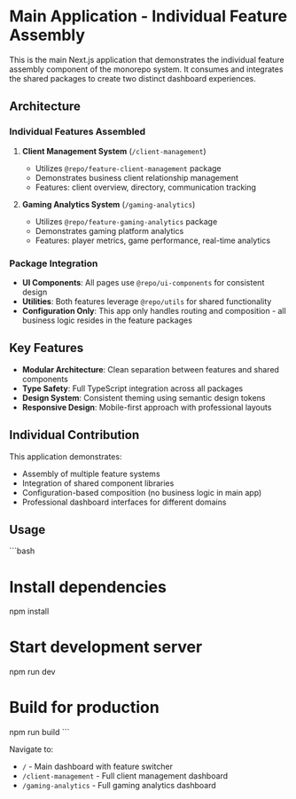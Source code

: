 # Main Application - Individual Feature Assembly

This is the main Next.js application that demonstrates the individual feature assembly component of the monorepo system. It consumes and integrates the shared packages to create two distinct dashboard experiences.

## Architecture

### Individual Features Assembled

1. **Client Management System** (`/client-management`)
   - Utilizes `@repo/feature-client-management` package
   - Demonstrates business client relationship management
   - Features: client overview, directory, communication tracking

2. **Gaming Analytics System** (`/gaming-analytics`)
   - Utilizes `@repo/feature-gaming-analytics` package
   - Demonstrates gaming platform analytics
   - Features: player metrics, game performance, real-time analytics

### Package Integration

- **UI Components**: All pages use `@repo/ui-components` for consistent design
- **Utilities**: Both features leverage `@repo/utils` for shared functionality
- **Configuration Only**: This app only handles routing and composition - all business logic resides in the feature packages

## Key Features

- **Modular Architecture**: Clean separation between features and shared components
- **Type Safety**: Full TypeScript integration across all packages
- **Design System**: Consistent theming using semantic design tokens
- **Responsive Design**: Mobile-first approach with professional layouts

## Individual Contribution

This application demonstrates:
- Assembly of multiple feature systems
- Integration of shared component libraries
- Configuration-based composition (no business logic in main app)
- Professional dashboard interfaces for different domains

## Usage

\`\`\`bash
# Install dependencies
npm install

# Start development server
npm run dev

# Build for production
npm run build
\`\`\`

Navigate to:
- `/` - Main dashboard with feature switcher
- `/client-management` - Full client management dashboard
- `/gaming-analytics` - Full gaming analytics dashboard
